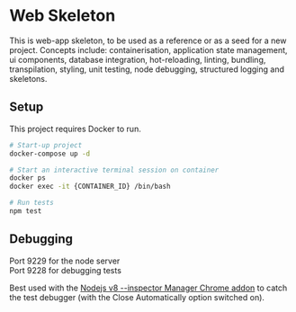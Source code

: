 Web Skeleton
==============

This is web-app skeleton, to be used as a reference or as a seed for a new project.
Concepts include: containerisation, application state management, ui components, database integration, hot-reloading, linting, bundling, transpilation, styling, unit testing, node debugging, structured logging and skeletons.

## Setup

This project requires Docker to run.

```bash
# Start-up project
docker-compose up -d

# Start an interactive terminal session on container
docker ps
docker exec -it {CONTAINER_ID} /bin/bash

# Run tests
npm test
```

## Debugging

Port 9229 for the node server  
Port 9228 for debugging tests

Best used with the [Nodejs v8 --inspector Manager Chrome addon](https://chrome.google.com/webstore/detail/nodejs-v8-inspector-manag/gnhhdgbaldcilmgcpfddgdbkhjohddkj?hl=en) to catch the test debugger (with the Close Automatically option switched on).
